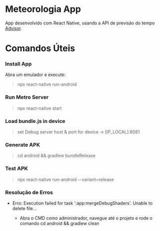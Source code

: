 # Meteorologia App

App desenvolvido com React Native, usando a API de previsão do tempo [Advisor](https://advisor.climatempo.com.br/).

# Comandos Úteis

### Install App

Abra um emulador e execute:

> npx react-native run-android

### Run Metro Server

> npx react-native start

### Load bundle.js in device

> set Debug server host & port for device -> [IP_LOCAL]:8081

### Generate APK

> cd android && gradlew bundleRelease

### Test APK

> npx react-native run-android --variant=release

### Resolução de Erros

- Erro: Execution failed for task ':app:mergeDebugShaders'. Unable to delete file...

  - Abra o CMD como administrador, navegue até o projeto e rode o comando cd android && gradlew clean
